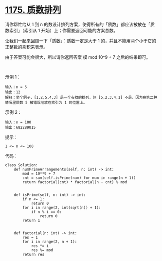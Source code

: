 # [1175. 质数排列](https://leetcode.cn/problems/prime-arrangements/)

请你帮忙给从 1 到 n 的数设计排列方案，使得所有的「质数」都应该被放在「质数索引」（索引从 1 开始）上；你需要返回可能的方案总数。

让我们一起来回顾一下「质数」：质数一定是大于 1 的，并且不能用两个小于它的正整数的乘积来表示。

由于答案可能会很大，所以请你返回答案 模 mod 10^9 + 7 之后的结果即可。

 

示例 1：
```
输入：n = 5
输出：12
解释：举个例子，[1,2,5,4,3] 是一个有效的排列，但 [5,2,3,4,1] 不是，因为在第二种情况里质数 5 被错误地放在索引为 1 的位置上。
```
示例 2：
```
输入：n = 100
输出：682289015
```

提示：
```
1 <= n <= 100
```

代码：
```python3
class Solution:
    def numPrimeArrangements(self, n: int) -> int:
        mod = 10**9 + 7
        cnt = sum(self.isPrime(num) for num in range(n + 1))
        return factorial(cnt) * factorial(n - cnt) % mod

    
    def isPrime(self, n: int) -> int:
        if n <= 1:
            return 0
        for i in range(2, int(sqrt(n)) + 1):
            if n % i == 0:
                return 0
        return 1
    

    def factorial(n: int) -> int:
        res = 1
        for i in range(2, n + 1):
            res *= i
            res %= mod
        return res
```